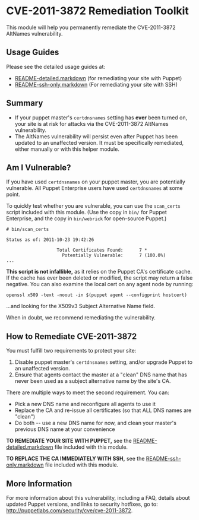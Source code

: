 CVE-2011-3872 Remediation Toolkit
=================================

This module will help you permanently remediate the CVE-2011-3872 AltNames
vulnerability. 

## Usage Guides

Please see the detailed usage guides at:

* [README-detailed.markdown][detailed] (for remediating your
  site with Puppet)
* [README-ssh-only.markdown][ssh] (For remediating your
  site with SSH)

[detailed]: https://github.com/puppetlabs/puppetlabs-cve20113872/blob/master/README-detailed.markdown
[ssh]: https://github.com/puppetlabs/puppetlabs-cve20113872/blob/master/README-ssh-only.markdown

## Summary

* If your puppet master's `certdnsnames` setting has **ever** been turned on,
  your site is at risk for attacks via the CVE-2011-3872 AltNames vulnerability.
* The AltNames vulnerability will persist even after Puppet has been updated
  to an unaffected version. It must be specifically remediated, either manually
  or with this helper module.

## Am I Vulnerable?

If you have used `certdnsnames` on your puppet master, you are potentially
vulnerable. All Puppet Enterprise users have used `certdnsnames` at some
point.

To quickly test whether you are vulnerable, you can use the `scan_certs`
script included with this module. (Use the copy in `bin/` for Puppet Enterprise,
and the copy in `bin/webrick` for open-source Puppet.)

    # bin/scan_certs

    Status as of: 2011-10-23 19:42:26
    
                       Total Certificates Found:      7 *
                         Potentially Vulnerable:      7 (100.0%)
    ...

**This script is not infallible,** as it relies on the Puppet CA's certificate
cache. If the cache has ever been deleted or modified, the script may return a
false negative. You can also examine the local cert on any agent node by
running: 

    openssl x509 -text -noout -in $(puppet agent --configprint hostcert)

...and looking for the X509v3 Subject Alternative Name field.

When in doubt, we recommend remediating the vulnerability.

## How to Remediate CVE-2011-3872

You must fulfill two requirements to protect your site:

1. Disable puppet master's `certdnsnames` setting, and/or upgrade Puppet to an
   unaffected version.
2. Ensure that agents contact the master at a "clean" DNS name that has never
   been used as a subject alternative name by the site's CA.

There are multiple ways to meet the second requirement. You can:

* Pick a new DNS name and reconfigure all agents to use it
* Replace the CA and re-issue all certificates (so that ALL DNS names
  are "clean")
* Do both -- use a new DNS name for now, and clean your master's previous DNS
  name at your convenience

**TO REMEDIATE YOUR SITE WITH PUPPET,** see the
[README-detailed.markdown][detailed] file included with this
module.

**TO REPLACE THE CA IMMEDIATELY WITH SSH,** see the
[README-ssh-only.markdown][ssh] file included with this
module.

## More Information

For more information about this vulnerability, including a FAQ, details about
updated Puppet versions, and links to security hotfixes, go to:
<http://puppetlabs.com/security/cve/cve-2011-3872>.

